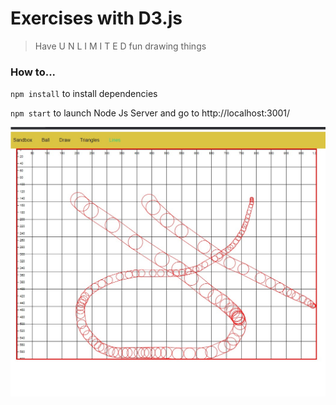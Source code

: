 # Exercises with D3.js

> Have U N L I M I T E D fun drawing things

### How to...

`npm install` to install dependencies

`npm start` to launch Node Js Server and go to http://localhost:3001/

![sample](/sample.jpg)
